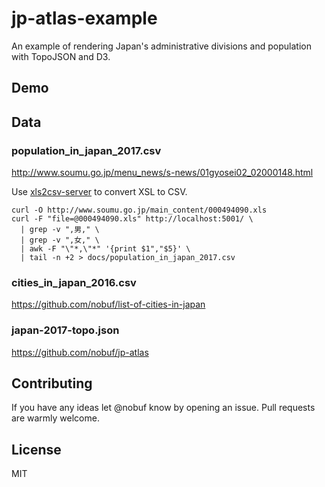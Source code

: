 # jp-atlas-example

An example of rendering Japan's administrative divisions and population with TopoJSON and D3.

## Demo



## Data

### population_in_japan_2017.csv

http://www.soumu.go.jp/menu_news/s-news/01gyosei02_02000148.html

Use [xls2csv-server](https://github.com/nobuf/xls2csv-server) to convert XSL to CSV.

```shell
curl -O http://www.soumu.go.jp/main_content/000494090.xls
curl -F "file=@000494090.xls" http://localhost:5001/ \
  | grep -v ",男," \
  | grep -v ",女," \
  | awk -F "\"*,\"*" '{print $1","$5}' \
  | tail -n +2 > docs/population_in_japan_2017.csv
```

### cities_in_japan_2016.csv

https://github.com/nobuf/list-of-cities-in-japan

### japan-2017-topo.json

https://github.com/nobuf/jp-atlas

## Contributing

If you have any ideas let @nobuf know by opening an issue. Pull requests are warmly welcome.

## License

MIT
